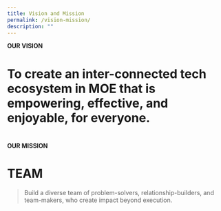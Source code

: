 ```yaml
---
title: Vision and Mission
permalink: /vision-mission/
description: ""
---
```



**OUR VISION**

# To create an inter-connected tech ecosystem in MOE that is empowering, effective, and enjoyable, for everyone.
# 


**OUR MISSION**
# TEAM
> 
> Build a diverse team of problem-solvers, relationship-builders, and team-makers, who create impact beyond execution.